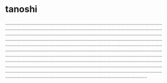 # tanoshi
........................................................................................................................................................................................................................................................................................................................................................................................................................................................................................................................................................................................................................................................................................................................................................................................................................................................................................................................................................................................................................................................................................................................................................................................................................................................................................................................................................................................................